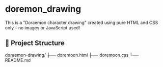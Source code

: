 # doremon_drawing
This is a "Doraemon character drawing" created using pure HTML and CSS only – no images or JavaScript used!


## 📂 Project Structure

doraemon-drawing/
├── doremoon.html
├── doremoon.css
└── README.md

